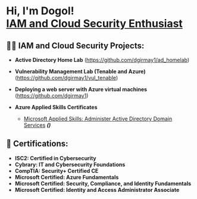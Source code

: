 <h1>Hi, I'm Dogol! <br/><a href="https://github.com/dgirmay1">IAM and Cloud Security Enthusiast</a></h1>

<h2>👨‍💻 IAM and Cloud Security Projects:</h2>

- <b>Active Directory Home Lab</b> (https://github.com/dgirmay1/ad_homelab)
  
- <b>Vulnerability Management Lab (Tenable and Azure)</b> (https://github.com/dgirmay1/vul_tenable)
  
- <b>Deploying a web server with Azure virtual machines</b> (https://github.com/dgirmay1)
  
- <b>Azure Applied Skills Certificates</b>
  - [Microsoft Applied Skills: Administer Active Directory Domain Services](https://github.com/dgirmay1/appliedskills_1) <b><i>()</b></i>

<h2>📃 Certifications:</h2>

- <b>ISC2: Certified in Cybersecurity</b>
- <b>Cybrary: IT and Cybersecurity Foundations</b>
- <b>CompTIA: Security+ Certified CE</b> 							            
- <b>Microsoft Certified: Azure Fundamentals</b>
- <b>Microsoft Certified: Security, Compliance, and Identity Fundamentals</b>
- <b>Microsoft Certified: Identity and Access Administrator Associate</b> 	                                         



